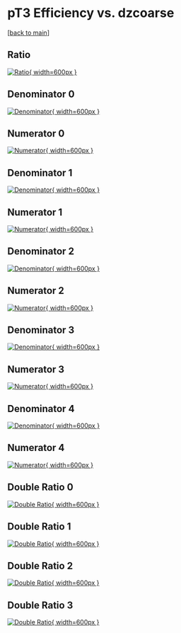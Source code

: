 # pT3 Efficiency vs. dzcoarse

[[back to main](./)]



## Ratio

[![Ratio](../mtv/var/pT3_base_0_1_eff_dzcoarse.png){ width=600px }](../mtv/var/pT3_base_0_1_eff_dzcoarse.pdf)

## Denominator 0

[![Denominator](../mtv/den/pT3_base_0_1_eff_dzcoarse_den0.png){ width=600px }](../mtv/den/pT3_base_0_1_eff_dzcoarse_den0.pdf)

## Numerator 0

[![Numerator](../mtv/num/pT3_base_0_1_eff_dzcoarse_num0.png){ width=600px }](../mtv/num/pT3_base_0_1_eff_dzcoarse_num0.pdf)

## Denominator 1

[![Denominator](../mtv/den/pT3_base_0_1_eff_dzcoarse_den1.png){ width=600px }](../mtv/den/pT3_base_0_1_eff_dzcoarse_den1.pdf)

## Numerator 1

[![Numerator](../mtv/num/pT3_base_0_1_eff_dzcoarse_num1.png){ width=600px }](../mtv/num/pT3_base_0_1_eff_dzcoarse_num1.pdf)

## Denominator 2

[![Denominator](../mtv/den/pT3_base_0_1_eff_dzcoarse_den2.png){ width=600px }](../mtv/den/pT3_base_0_1_eff_dzcoarse_den2.pdf)

## Numerator 2

[![Numerator](../mtv/num/pT3_base_0_1_eff_dzcoarse_num2.png){ width=600px }](../mtv/num/pT3_base_0_1_eff_dzcoarse_num2.pdf)

## Denominator 3

[![Denominator](../mtv/den/pT3_base_0_1_eff_dzcoarse_den3.png){ width=600px }](../mtv/den/pT3_base_0_1_eff_dzcoarse_den3.pdf)

## Numerator 3

[![Numerator](../mtv/num/pT3_base_0_1_eff_dzcoarse_num3.png){ width=600px }](../mtv/num/pT3_base_0_1_eff_dzcoarse_num3.pdf)

## Denominator 4

[![Denominator](../mtv/den/pT3_base_0_1_eff_dzcoarse_den4.png){ width=600px }](../mtv/den/pT3_base_0_1_eff_dzcoarse_den4.pdf)

## Numerator 4

[![Numerator](../mtv/num/pT3_base_0_1_eff_dzcoarse_num4.png){ width=600px }](../mtv/num/pT3_base_0_1_eff_dzcoarse_num4.pdf)

## Double Ratio 0

[![Double Ratio](../mtv/ratio/pT3_base_0_1_eff_dzcoarse_ratio0.png){ width=600px }](../mtv/ratio/pT3_base_0_1_eff_dzcoarse_ratio0.pdf)

## Double Ratio 1

[![Double Ratio](../mtv/ratio/pT3_base_0_1_eff_dzcoarse_ratio1.png){ width=600px }](../mtv/ratio/pT3_base_0_1_eff_dzcoarse_ratio1.pdf)

## Double Ratio 2

[![Double Ratio](../mtv/ratio/pT3_base_0_1_eff_dzcoarse_ratio2.png){ width=600px }](../mtv/ratio/pT3_base_0_1_eff_dzcoarse_ratio2.pdf)

## Double Ratio 3

[![Double Ratio](../mtv/ratio/pT3_base_0_1_eff_dzcoarse_ratio3.png){ width=600px }](../mtv/ratio/pT3_base_0_1_eff_dzcoarse_ratio3.pdf)

